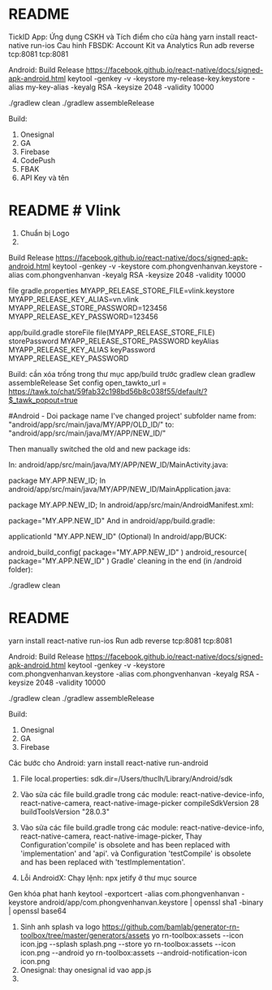 # README #
TickID App: Ứng dụng CSKH và Tích điểm cho cửa hàng
yarn install
react-native run-ios
Cau hinh FBSDK: Account Kit va Analytics
Run
adb reverse tcp:8081 tcp:8081



Android: 
Build Release
https://facebook.github.io/react-native/docs/signed-apk-android.html
keytool -genkey -v -keystore my-release-key.keystore -alias my-key-alias -keyalg RSA -keysize 2048 -validity 10000




./gradlew clean
./gradlew assembleRelease

Build:
1. Onesignal
2. GA
3. Firebase
4. CodePush
5. FBAK
6. API Key và tên
# README # Vlink
1. Chuẩn bị Logo
2. 
Build Release
https://facebook.github.io/react-native/docs/signed-apk-android.html
keytool -genkey -v -keystore com.phongvenhanvan.keystore -alias com.phongvenhanvan -keyalg RSA -keysize 2048 -validity 10000

file gradle.properties
MYAPP_RELEASE_STORE_FILE=vlink.keystore
MYAPP_RELEASE_KEY_ALIAS=vn.vlink
MYAPP_RELEASE_STORE_PASSWORD=123456
MYAPP_RELEASE_KEY_PASSWORD=123456

app/build.gradle
				storeFile file(MYAPP_RELEASE_STORE_FILE)
                storePassword MYAPP_RELEASE_STORE_PASSWORD
                keyAlias MYAPP_RELEASE_KEY_ALIAS
                keyPassword MYAPP_RELEASE_KEY_PASSWORD

Build: cần xóa trống trong thư mục app/build trước 
gradlew clean
gradlew assembleRelease
Set config open_tawkto_url = https://tawk.to/chat/59fab32c198bd56b8c038f55/default/?$_tawk_popout=true

#Android - Doi package name
I've changed project' subfolder name from: "android/app/src/main/java/MY/APP/OLD_ID/" to: "android/app/src/main/java/MY/APP/NEW_ID/"

Then manually switched the old and new package ids:

In: android/app/src/main/java/MY/APP/NEW_ID/MainActivity.java:

package MY.APP.NEW_ID;
In android/app/src/main/java/MY/APP/NEW_ID/MainApplication.java:

package MY.APP.NEW_ID;
In android/app/src/main/AndroidManifest.xml:

package="MY.APP.NEW_ID"
And in android/app/build.gradle:

applicationId "MY.APP.NEW_ID"
(Optional) In android/app/BUCK:

android_build_config(
  package="MY.APP.NEW_ID"
)
android_resource(
  package="MY.APP.NEW_ID"
)
Gradle' cleaning in the end (in /android folder):

./gradlew clean


# README #
yarn install
react-native run-ios
Run
adb reverse tcp:8081 tcp:8081



Android: 
Build Release
https://facebook.github.io/react-native/docs/signed-apk-android.html
keytool -genkey -v -keystore com.phongvenhanvan.keystore -alias com.phongvenhanvan -keyalg RSA -keysize 2048 -validity 10000




./gradlew clean
./gradlew assembleRelease

Build:
1. Onesignal
2. GA
3. Firebase

Các bước cho Android:
yarn install
react-native run-android
1. File local.properties: sdk.dir=/Users/thuclh/Library/Android/sdk
2. Vào sửa các file build.gradle trong các module: react-native-device-info, react-native-camera, react-native-image-picker
    compileSdkVersion 28
    buildToolsVersion "28.0.3"
3. Vào sửa các file build.gradle trong các module: react-native-device-info, react-native-camera, react-native-image-picker,
   Thay Configuration'compile' is obsolete and has been replaced with 'implementation' and 'api'.
và Configuration 'testCompile' is obsolete and has been replaced with 'testImplementation'.

4. Lỗi AndroidX: Chạy lệnh: npx jetify ở thư mục source

Gen khóa phat hanh
keytool -exportcert -alias com.phongvenhanvan -keystore android/app/com.phongvenhanvan.keystore | openssl sha1 -binary | openssl base64

1. Sinh anh splash va logo
https://github.com/bamlab/generator-rn-toolbox/tree/master/generators/assets
yo rn-toolbox:assets --icon icon.jpg --splash splash.png --store
yo rn-toolbox:assets --icon icon.png --android
yo rn-toolbox:assets --android-notification-icon icon.png
1. Onesignal: thay onesignal id vao app.js
2. 